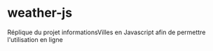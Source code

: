 # weather-js
Réplique du projet informationsVilles en Javascript afin de permettre l'utilisation en ligne
